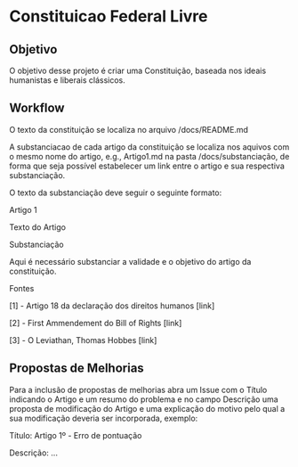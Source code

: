 # Constituicao Federal Livre

## Objetivo
O objetivo desse projeto é criar uma Constituição, baseada nos ideais humanistas e liberais clássicos.

## Workflow

O texto da constituição se localiza no arquivo /docs/README.md

A substanciacao de cada artigo da constituição se localiza nos aquivos com o mesmo nome do artigo, e.g., Artigo1.md na pasta /docs/substanciação, de forma que seja possível estabelecer um link entre o artigo e sua respectiva substanciação.

O texto da substanciação deve seguir o seguinte formato:

Artigo 1

Texto do Artigo

Substanciação

Aqui é necessário substanciar a validade e o objetivo do artigo da constituição.

Fontes

[1] - Artigo 18 da declaração dos direitos humanos [link]

[2] - First Ammendement do Bill of Rights [link]

[3] - O Leviathan, Thomas Hobbes [link]

## Propostas de Melhorias

Para a inclusão de propostas de melhorias abra um Issue com o Título indicando o Artigo e um resumo do problema e no campo Descrição uma proposta de modificação do Artigo e uma explicação do motivo pelo qual a sua modificação deveria ser incorporada, exemplo:

Título: Artigo 1º - Erro de pontuação

Descrição: ...
